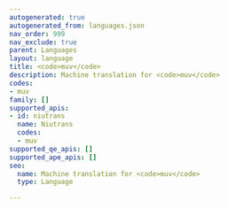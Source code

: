 ```yaml
---
autogenerated: true
autogenerated_from: languages.json
nav_order: 999
nav_exclude: true
parent: Languages
layout: language
title: <code>muv</code>
description: Machine translation for <code>muv</code>
codes:
- muv
family: []
supported_apis:
- id: niutrans
  name: Niutrans
  codes:
  - muv
supported_qe_apis: []
supported_ape_apis: []
seo:
  name: Machine translation for <code>muv</code>
  type: Language

---
```


